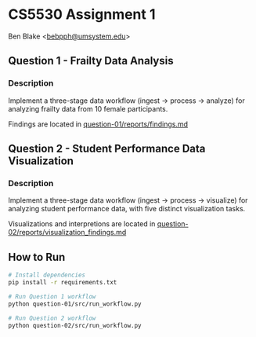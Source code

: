 # CS5530 Assignment 1

Ben Blake \<bebpph@umsystem.edu\>

## Question 1 - Frailty Data Analysis

### Description

Implement a three-stage data workflow (ingest → process → analyze) for analyzing frailty data from 10 female participants.

Findings are located in [question-01/reports/findings.md](https://github.com/ben-blake/cs5530-assignment-01/blob/main/question-01/reports/findings.md)

## Question 2 - Student Performance Data Visualization

### Description

Implement a three-stage data workflow (ingest → process → visualize) for analyzing student performance data, with five distinct visualization tasks.

Visualizations and interpretions are located in [question-02/reports/visualization_findings.md](https://github.com/ben-blake/cs5530-assignment-01/blob/main/question-02/reports/visualization_findings.md)

## How to Run

```bash
# Install dependencies
pip install -r requirements.txt

# Run Question 1 workflow
python question-01/src/run_workflow.py

# Run Question 2 workflow
python question-02/src/run_workflow.py
```
